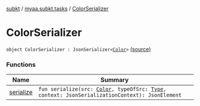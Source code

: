 [subkt](../../index.md) / [myaa.subkt.tasks](../index.md) / [ColorSerializer](./index.md)

# ColorSerializer

`object ColorSerializer : JsonSerializer<`[`Color`](https://docs.oracle.com/javase/9/docs/api/java/awt/Color.html)`>` [(source)](https://github.com/Myaamori/SubKt/blob/0.1.13/src/main/kotlin/myaa/subkt/tasks/discordtask.kt#L33)

### Functions

| Name | Summary |
|---|---|
| [serialize](serialize.md) | `fun serialize(src: `[`Color`](https://docs.oracle.com/javase/9/docs/api/java/awt/Color.html)`, typeOfSrc: `[`Type`](https://docs.oracle.com/javase/9/docs/api/java/lang/reflect/Type.html)`, context: JsonSerializationContext): JsonElement` |
